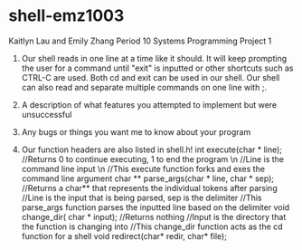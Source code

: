 # shell-emz1003

Kaitlyn Lau and Emily Zhang Period 10
Systems Programming Project 1

1) Our shell reads in one line at a time like it should. It will keep prompting the user
for a command until "exit" is inputted or other shortcuts such as CTRL-C are used.
Both cd and exit can be used in our shell. Our shell can also read and separate multiple
commands on one line with ;.

2) A description of what features you attempted to implement but were unsuccessful

3) Any bugs or things you want me to know about your program

4) Our function headers are also listed in shell.h!
int execute(char * line);
  //Returns 0 to continue executing, 1 to end the program \n
  //Line is the command line input \n
  //This execute function forks and exes the command line argument
char ** parse_args(char * line, char * sep);
  //Returns a char** that represents the individual tokens after parsing
  //Line is the input that is being parsed, sep is the delimiter
  //This parse_args function parses the inputted line based on the delimiter
void change_dir( char * input);
  //Returns nothing
  //Input is the directory that the function is changing into
  //This change_dir function acts as the cd function for a shell
void redirect(char* redir, char* file);

